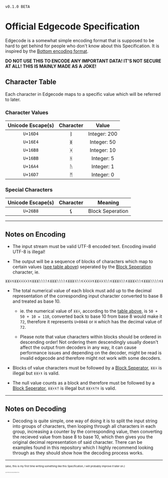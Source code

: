 `v0.1.0 BETA`
# Official Edgecode Specification

Edgecode is a somewhat simple encoding format that is supposed to be hard to get behind for people who don't know about this Specification.
It is inspired by the [Bottom encoding format](https://github.com/bottom-software-foundation/spec/blob/main/README.md).

**DO NOT USE THIS TO ENCODE ANY IMPORTANT DATA! IT'S NOT SECURE AT ALL! THIS IS MAINLY MADE AS A JOKE!**

## Character Table
Each character in Edgecode maps to a specific value which will be referred to later.



### Character Values
|  Unicode Escape(s)  |    Character   |     Value    |
|:-------------------:|:--------------:|:------------:|
| `U+16D4`            | ᛔ              | Integer: 200 |
| `U+16E4`            | ᛤ              | Integer: 50  |
| `U+16B8`            | ᚸ              | Integer: 10  |
| `U+16BB`            | ᚻ              | Integer: 5   |
| `U+16A4`            | ᚤ              | Integer: 1   |
| `U+16D7`            | ᛗ              | Integer: 0   |


### Special Characters
|  Unicode Escape(s)  |    Character   |      Meaning     |
|:-------------------:|:--------------:|:----------------:|
| `U+26B8`            | ⚸              | Block Seperation |

-----

## Notes on Encoding
- The input stream must be valid UTF-8 encoded text. Encoding invalid UTF-8 is illegal!

- The output will be a sequence of blocks of characters which map to certain values ([see table above](https://github.com/SirShine/edgecoding-specification/blob/main/README.md#character-values)) seperated by the [Block Seperation](https://github.com/SirShine/edgecoding-specification/blob/main/README.md#character-values#special-characters) character, ie.

```
ᛤᛤᚸ⚸ᛤᛤᚸᚸᚸᚸᚻ⚸ᛤᛤᛤᚤᚤᚤᚤ⚸ᛤᛤᛤᚤᚤᚤᚤ⚸ᛤᛤᛤᚻᚤᚤ⚸ᚸᚸᚸᚸ⚸ᛤᛤᚸᚸᚻᚤᚤ⚸ᛤᛤᛤᚻᚤᚤ⚸ᛤᛤᛤᚸᚤᚤ⚸ᛤᛤᛤᚤᚤᚤᚤ⚸ᛤᛤᚸᚸᚸᚸᚤᚤᚤᚤ⚸ᚸᚸᚸᚸᚤ⚸
```

- The total numerical value of each block must add up to the decimal representation of the corresponding input character converted to base 8 and treated as base 10.

    - ie. the numerical value of `ᛤᛤᚸ`, according to the [table above](https://github.com/SirShine/edgecoding-specification/blob/main/README.md#character-values), is `50 + 50 + 10 = 110`, converted back to base 10 from base 8 would make it `72`, therefore it represents `U+0048` or `H` which has the decimal value of `72`.

    - Please note that value characters within blocks should be ordered in descending order! Not ordering them descendingly usually doesn't affect the output from decoders in any way, it can cause performance issues and depending on the decoder, might be read is invalid edgecode and therefore might not work with some decoders.

- Blocks of value characters must be followed by a [Block Seperator](https://github.com/SirShine/edgecoding-specification/blob/main/README.md#character-values#special-characters), `ᛤᛤᚸ` is illegal but `ᛤᛤᚸ⚸` is valid.

- The null value counts as a block and therefore must be followed by a [Block Seperator](https://github.com/SirShine/edgecoding-specification/blob/main/README.md#character-values#special-characters), `ᛤᛤᚸ⚸ᛗ` is illegal but `ᛤᛤᚸ⚸ᛗ⚸` is valid.

-----

## Notes on Decoding
- Decoding is quite simple, one way of doing it is to split the input string into groups of characters, then looping through all characters in each group, increasing a counter by the corresponding value, then converting the recieved value from base 8 to base 10, which then gives you the original decimal representation of said character. There can be examples found in this repository which I highly recommend looking through as they should show how the decoding process works.

-----
<sub><sup><sup>
(also, this is my first time writing something like this Specification, I will probably improve it later on.)
</sup></sup></sub>

<sub><sup><sup><sub><sup><sub><sup><sub><sup><sub><sup>
(I also referenced the bottom specification for this.)
</sup></sup></sub></sup></sup></sup></sup></sup></sup></sup></sup>